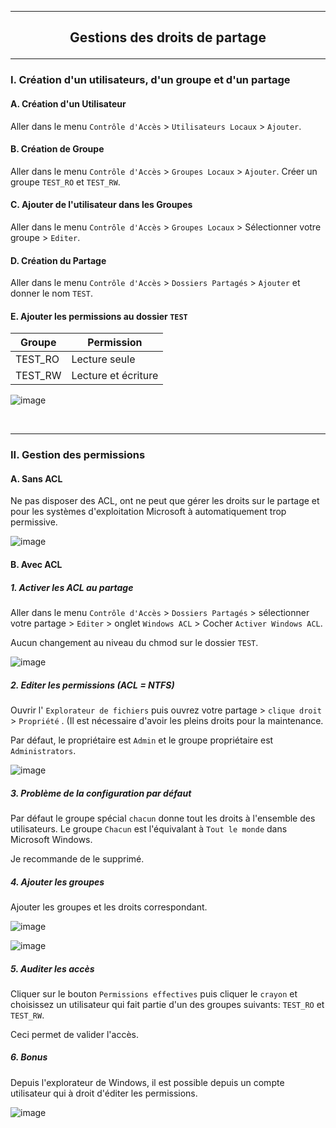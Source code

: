 -----------------------------------------------------------------------------------------------------------------------------------------------
## <p align='center'> Gestions des droits de partage </p>

-----------------------------------------------------------------------------------------------------------------------------------------------
### I. Création d'un utilisateurs, d'un groupe et d'un partage
#### A. Création d'un Utilisateur
Aller dans le menu `Contrôle d'Accès` > `Utilisateurs Locaux` > `Ajouter`.

#### B. Création de Groupe
Aller dans le menu `Contrôle d'Accès` > `Groupes Locaux` > `Ajouter`. Créer un groupe `TEST_RO` et `TEST_RW`.


#### C. Ajouter de l'utilisateur dans les Groupes
Aller dans le menu `Contrôle d'Accès` > `Groupes Locaux` > Sélectionner votre groupe > `Editer`.

#### D. Création du Partage
Aller dans le menu `Contrôle d'Accès` > `Dossiers Partagés` > `Ajouter` et donner le nom `TEST`.

#### E. Ajouter les permissions au dossier `TEST`

| Groupe  | Permission          |
| ------- | ------------------- |
| TEST_RO | Lecture seule       |
| TEST_RW | Lecture et écriture |

![image](https://github.com/user-attachments/assets/a34b8dc2-d37f-4250-9aba-d82b1b5f43f0)


<br />

-----------------------------------------------------------------------------------------------------------------------------------------------
### II. Gestion des permissions
#### A. Sans ACL
Ne pas disposer des ACL, ont ne peut que gérer les droits sur le partage et pour les systèmes d'exploitation Microsoft à automatiquement trop permissive.

![image](https://github.com/user-attachments/assets/d7b7a6c9-7859-493a-ba4c-0611bd55ff59)

#### B. Avec ACL
##### 1. Activer les ACL au partage
Aller dans le menu `Contrôle d'Accès` > `Dossiers Partagés` > sélectionner votre partage > `Editer` > onglet `Windows ACL` > Cocher `Activer Windows ACL`.

Aucun changement au niveau du chmod sur le dossier `TEST`.

![image](https://github.com/user-attachments/assets/e6a140c0-56a5-47ab-a29b-f2f0cb505baf)


##### 2. Editer les permissions (ACL = NTFS)
Ouvrir l' `Explorateur de fichiers` puis ouvrez votre partage > `clique droit` > `Propriété` . (Il est nécessaire d'avoir les pleins droits pour la maintenance.

Par défaut, le propriétaire est `Admin` et le groupe propriétaire est `Administrators`.

![image](https://github.com/user-attachments/assets/05392c76-b70c-4d93-a44d-25489df9e376)

##### 3. Problème de la configuration par défaut
Par défaut le groupe spécial `chacun` donne tout les droits à l'ensemble des utilisateurs. Le groupe `Chacun` est l'équivalant à `Tout le monde` dans Microsoft Windows.

Je recommande de le supprimé.

##### 4. Ajouter les groupes
Ajouter les groupes et les droits correspondant.

![image](https://github.com/user-attachments/assets/8cbf9d4a-be8c-4fa9-a822-d14516aea915)

![image](https://github.com/user-attachments/assets/47d108cf-614e-4727-949f-216abc6d4b40)

##### 5. Auditer les accès
Cliquer sur le bouton `Permissions effectives` puis cliquer le `crayon` et choisissez un utilisateur qui fait partie d'un des groupes suivants:  `TEST_RO` et `TEST_RW`.

Ceci permet de valider l'accès.

##### 6. Bonus
Depuis l'explorateur de Windows, il est possible depuis un compte utilisateur qui à droit d'éditer les permissions.

![image](https://github.com/user-attachments/assets/d11e5fa9-c0e5-4625-855f-f57373001ffd)

